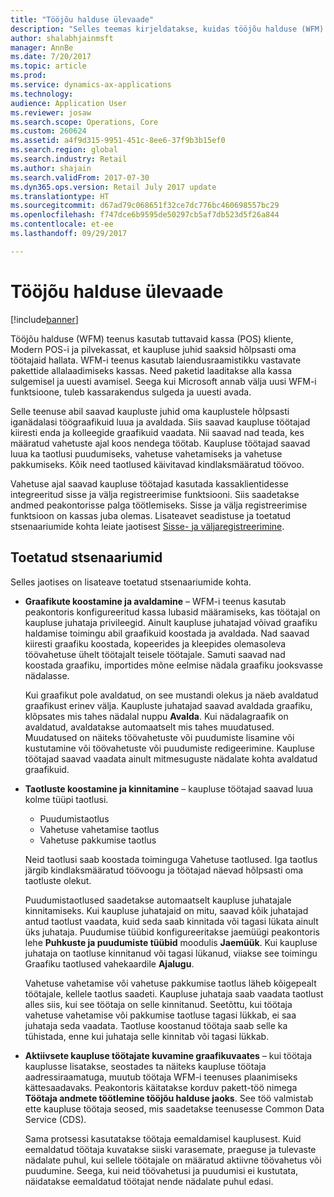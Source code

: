 ```yaml
---
title: "Tööjõu halduse ülevaade"
description: "Selles teemas kirjeldatakse, kuidas tööjõu halduse (WFM) teenust saab kasutada tuttava kassa (POS) klientide, Modern POS-i ja pilvekassa kasutamiseks nii, et kaupluse juhid saaksid hõlpsasti oma töötajaid hallata."
author: shalabhjainmsft
manager: AnnBe
ms.date: 7/20/2017
ms.topic: article
ms.prod: 
ms.service: dynamics-ax-applications
ms.technology: 
audience: Application User
ms.reviewer: josaw
ms.search.scope: Operations, Core
ms.custom: 260624
ms.assetid: a4f9d315-9951-451c-8ee6-37f9b3b15ef0
ms.search.region: global
ms.search.industry: Retail
ms.author: shajain
ms.search.validFrom: 2017-07-30
ms.dyn365.ops.version: Retail July 2017 update
ms.translationtype: HT
ms.sourcegitcommit: d67ad79c068651f32ce7dc776bc460698557bc29
ms.openlocfilehash: f747dce6b9595de50297cb5af7db523d5f26a844
ms.contentlocale: et-ee
ms.lasthandoff: 09/29/2017

---
```


# <a name="workforce-management-overview"></a>Tööjõu halduse ülevaade

[!include[banner](includes/banner.md)]
    
Tööjõu halduse (WFM) teenus kasutab tuttavaid kassa (POS) kliente, Modern POS-i ja pilvekassat, et kaupluse juhid saaksid hõlpsasti oma töötajaid hallata. WFM-i teenus kasutab laiendusraamistikku vastavate pakettide allalaadimiseks kassas. Need paketid laaditakse alla kassa sulgemisel ja uuesti avamisel. Seega kui Microsoft annab välja uusi WFM-i funktsioone, tuleb kassarakendus sulgeda ja uuesti avada.

Selle teenuse abil saavad kaupluste juhid oma kauplustele hõlpsasti iganädalasi töögraafikuid luua ja avaldada. Siis saavad kaupluse töötajad kiiresti enda ja kolleegide graafikuid vaadata. Nii saavad nad teada, kes määratud vahetuste ajal koos nendega töötab. Kaupluse töötajad saavad luua ka taotlusi puudumiseks, vahetuse vahetamiseks ja vahetuse pakkumiseks. Kõik need taotlused käivitavad kindlaksmääratud töövoo.

Vahetuse ajal saavad kaupluse töötajad kasutada kassaklientidesse integreeritud sisse ja välja registreerimise funktsiooni. Siis saadetakse andmed peakontorisse palga töötlemiseks. Sisse ja välja registreerimise funktsioon on kassas juba olemas. Lisateavet seadistuse ja toetatud stsenaariumide kohta leiate jaotisest [Sisse- ja väljaregistreerimine](retail-time-attendance.md).

## <a name="supported-scenarios"></a>Toetatud stsenaariumid
Selles jaotises on lisateave toetatud stsenaariumide kohta.

- **Graafikute koostamine ja avaldamine** – WFM-i teenus kasutab peakontoris konfigureeritud kassa lubasid määramiseks, kas töötajal on kaupluse juhataja privileegid. Ainult kaupluse juhatajad võivad graafiku haldamise toimingu abil graafikuid koostada ja avaldada. Nad saavad kiiresti graafiku koostada, kopeerides ja kleepides olemasoleva töövahetuse ühelt töötajalt teisele töötajale. Samuti saavad nad koostada graafiku, importides mõne eelmise nädala graafiku jooksvasse nädalasse.

    Kui graafikut pole avaldatud, on see mustandi olekus ja näeb avaldatud graafikust erinev välja. Kaupluste juhatajad saavad avaldada graafiku, klõpsates mis tahes nädalal nuppu **Avalda**. Kui nädalagraafik on avaldatud, avaldatakse automaatselt mis tahes muudatused. Muudatused on näiteks töövahetuste või puudumiste lisamine või kustutamine või töövahetuste või puudumiste redigeerimine. Kaupluse töötajad saavad vaadata ainult mitmesuguste nädalate kohta avaldatud graafikuid.
    
- **Taotluste koostamine ja kinnitamine** – kaupluse töötajad saavad luua kolme tüüpi taotlusi.

    - Puudumistaotlus
    - Vahetuse vahetamise taotlus
    - Vahetuse pakkumise taotlus

    Neid taotlusi saab koostada toiminguga Vahetuse taotlused. Iga taotlus järgib kindlaksmääratud töövoogu ja töötajad näevad hõlpsasti oma taotluste olekut.
    
    Puudumistaotlused saadetakse automaatselt kaupluse juhatajale kinnitamiseks. Kui kaupluse juhatajaid on mitu, saavad kõik juhatajad antud taotlust vaadata, kuid seda saab kinnitada või tagasi lükata ainult üks juhataja. Puudumise tüübid konfigureeritakse jaemüügi peakontoris lehe **Puhkuste ja puudumiste tüübid** moodulis **Jaemüük**. Kui kaupluse juhataja on taotluse kinnitanud või tagasi lükanud, viiakse see toimingu Graafiku taotlused vahekaardile **Ajalugu**.
    
    Vahetuse vahetamise või vahetuse pakkumise taotlus läheb kõigepealt töötajale, kellele taotlus saadeti. Kaupluse juhataja saab vaadata taotlust alles siis, kui see töötaja on selle kinnitanud. Seetõttu, kui töötaja vahetuse vahetamise või pakkumise taotluse tagasi lükkab, ei saa juhataja seda vaadata. Taotluse koostanud töötaja saab selle ka tühistada, enne kui juhataja selle kinnitab või tagasi lükkab.

- **Aktiivsete kaupluse töötajate kuvamine graafikuvaates** – kui töötaja kauplusse lisatakse, seostades ta näiteks kaupluse töötaja aadressiraamatuga, muutub töötaja WFM-i teenuses plaanimiseks kättesaadavaks. Peakontoris käitatakse korduv pakett-töö nimega **Töötaja andmete töötlemine tööjõu halduse jaoks**. See töö valmistab ette kaupluse töötaja seosed, mis saadetakse teenusesse Common Data Service (CDS).

    Sama protsessi kasutatakse töötaja eemaldamisel kauplusest. Kuid eemaldatud töötaja kuvatakse siiski varasemate, praeguse ja tulevaste nädalate puhul, kui sellele töötajale on määratud aktiivne töövahetus või puudumine. Seega, kui neid töövahetusi ja puudumisi ei kustutata, näidatakse eemaldatud töötajat nende nädalate puhul edasi.

